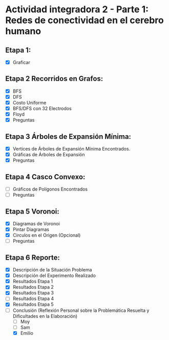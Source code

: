 # Actividad integradora 2 - Parte 1: Redes de conectividad en el cerebro humano

## Etapa 1:
- [x] Graficar

## Etapa 2 Recorridos en Grafos:
- [X] BFS
- [X] DFS
- [X] Costo Uniforme
- [X] BFS/DFS con 32 Electrodos
- [X] Floyd
- [X] Preguntas

## Etapa 3 Árboles de Expansión Mínima:
- [x] Vertices de Árboles de Expansión Mínima Encontrados.
- [x] Gráficas de Árboles de Expansión
- [x] Preguntas

## Etapa 4 Casco Convexo:
- [ ] Gráficos de Polígonos Encontrados
- [ ] Preguntas

## Etapa 5 Voronoi:
- [x] Diagramas de Voronoi
- [x] Pintar Diagramas
- [x] Circulos en el Origen (Opcional)
- [ ] Preguntas

## Etapa 6 Reporte:
- [X] Descripción de la Situación Problema
- [X] Descripción del Experimento Realizado
- [X] Resultados Etapa 1
- [X] Resultados Etapa 2
- [x] Resultados Etapa 3
- [ ] Resultados Etapa 4
- [x] Resultados Etapa 5
- [ ] Conclusión (Reflexión Personal sobre la Problemática Resuelta y Dificultades en la Elaboración)
  - [ ] Moy
  - [ ] Sam
  - [x] Emilio
